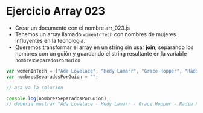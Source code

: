 # Ejercicio Array 023

* Crear un documento con el nombre arr_023.js
* Tenemos un array llamado `womenInTech` con nombres de mujeres influyentes en la tecnología.
* Queremos transformar el array en un string sin usar **join**, separando los nombres con un guión y guardando el string resultante en la variable `nombresSeparadosPorGuion`

```js
var womenInTech = ["Ada Lovelace", "Hedy Lamarr", "Grace Hopper", "Radia Perlman", "Janie Tsao", "Sheryl Sandberg", "Susan Kare", "Parisa Tabriz"];
var nombresSeparadosPorGuion = "";

// aca va la solucion

console.log(nombresSeparadosPorGuion);
// deberia mostrar "Ada Lovelace - Hedy Lamarr - Grace Hopper - Radia Perlman - Janie Tsao - Sheryl Sandberg - Susan Kare - Parisa Tabriz"
```